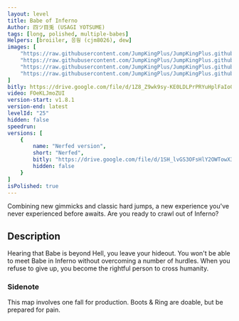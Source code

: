 ```yaml
---
layout: level
title: Babe of Inferno
Author: 四ツ目兎 (USAGI YOTSUME)
tags: [long, polished, multiple-babes]
Helpers: [broiiler, 응웡 (cjm8026), dew]
images: [
    "https://raw.githubusercontent.com/JumpKingPlus/JumpKingPlus.github.io/www/images/workshop/levels/ws25-banner.png",
    "https://raw.githubusercontent.com/JumpKingPlus/JumpKingPlus.github.io/www/images/workshop/levels/ws25-2.png",
    "https://raw.githubusercontent.com/JumpKingPlus/JumpKingPlus.github.io/www/images/workshop/levels/ws25-3.png",
    "https://raw.githubusercontent.com/JumpKingPlus/JumpKingPlus.github.io/www/images/workshop/levels/ws25-4.png"
]
bitly: https://drive.google.com/file/d/1Z8_Z9wk9sy-KE0LDLPrPRYuHplFaIo0O/view?usp=share_link
video: FOeKLJmoZUI
version-start: v1.8.1
version-end: latest
levelId: "25"
hidden: false
speedrun:
versions: [
    {
        name: "Nerfed version",
        short: "Nerfed",
        bitly: "https://drive.google.com/file/d/1SH_lvGS3OFsHlY2OWTowX3wq7AW83VEL/view?usp=share_link",
        hidden: false
    }
]
isPolished: true
---
```


Combining new gimmicks and classic hard jumps, a new experience you've never experienced before awaits. Are you ready to crawl out of Inferno?

<!-- more -->

<div id="description">
    <h2>Description</h2>
    <p>Hearing that Babe is beyond Hell, you leave your hideout. You won't be able to meet Babe in Inferno without overcoming a number of hurdles. When you refuse to give up, you become the rightful person to cross humanity.</p>
    <h3>Sidenote</h3>
    <p>This map involves one fall for production. Boots & Ring are doable, but be prepared for pain.</p>
</div>
